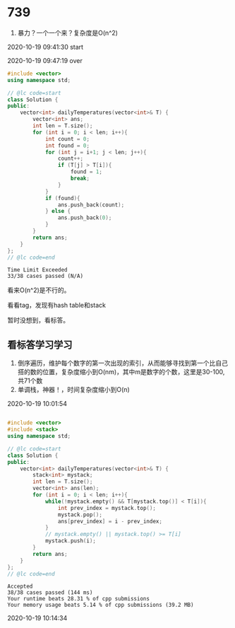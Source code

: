 # 739

1. 暴力？一个一个来？复杂度是O(n^2)

2020-10-19 09:41:30
start

2020-10-19 09:47:19
over

```cpp
#include <vector>
using namespace std;

// @lc code=start
class Solution {
public:
    vector<int> dailyTemperatures(vector<int>& T) {
        vector<int> ans;
        int len = T.size();
        for (int i = 0; i < len; i++){
            int count = 0;
            int found = 0;
            for (int j = i+1; j < len; j++){
                count++;
                if (T[j] > T[i]){
                    found = 1;
                    break;
                }
            }
            if (found){
                ans.push_back(count);
            } else {
                ans.push_back(0);
            }
        }
        return ans;
    }
};
// @lc code=end
```


```
Time Limit Exceeded
33/38 cases passed (N/A)
```

看来O(n^2)是不行的。

看看tag，发现有hash table和stack

暂时没想到，看标答。


## 看标答学习学习

1. 倒序遍历，维护每个数字的第一次出现的索引，从而能够寻找到第一个比自己搭的数的位置，复杂度缩小到O(nm)，其中m是数字的个数，这里是30-100,共71个数
2. 单调栈，神器！，时间复杂度缩小到O(n)


2020-10-19 10:01:54

```cpp

#include <vector>
#include <stack>
using namespace std;

// @lc code=start
class Solution {
public:
    vector<int> dailyTemperatures(vector<int>& T) {
        stack<int> mystack;
        int len = T.size();
        vector<int> ans(len);
        for (int i = 0; i < len; i++){
            while(!mystack.empty() && T[mystack.top()] < T[i]){
                int prev_index = mystack.top();
                mystack.pop();
                ans[prev_index] = i - prev_index;
            }
            // mystack.empty() || mystack.top() >= T[i]
            mystack.push(i);
        }
        return ans;
    }
};
// @lc code=end


```


```
Accepted
38/38 cases passed (144 ms)
Your runtime beats 28.31 % of cpp submissions
Your memory usage beats 5.14 % of cpp submissions (39.2 MB)
```

2020-10-19 10:14:34